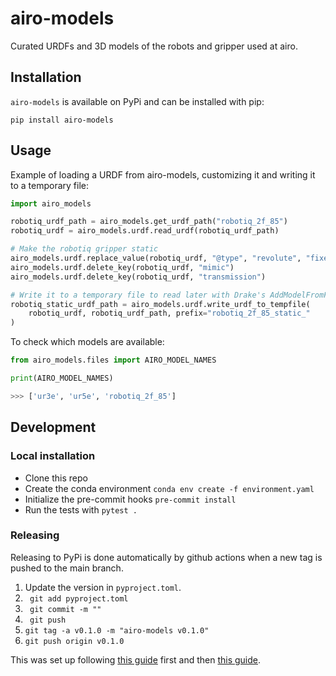 # airo-models
Curated URDFs and 3D models of the robots and gripper used at airo.

## Installation
`airo-models` is available on PyPi and can be installed with pip:
```
pip install airo-models
```

## Usage
Example of loading a URDF from airo-models, customizing it and writing it to a temporary file:
```python
import airo_models

robotiq_urdf_path = airo_models.get_urdf_path("robotiq_2f_85")
robotiq_urdf = airo_models.urdf.read_urdf(robotiq_urdf_path)

# Make the robotiq gripper static
airo_models.urdf.replace_value(robotiq_urdf, "@type", "revolute", "fixed")
airo_models.urdf.delete_key(robotiq_urdf, "mimic")
airo_models.urdf.delete_key(robotiq_urdf, "transmission")

# Write it to a temporary file to read later with Drake's AddModelFromFile
robotiq_static_urdf_path = airo_models.urdf.write_urdf_to_tempfile(
    robotiq_urdf, robotiq_urdf_path, prefix="robotiq_2f_85_static_"
)
```

To check which models are available:
```python
from airo_models.files import AIRO_MODEL_NAMES

print(AIRO_MODEL_NAMES)

>>> ['ur3e', 'ur5e', 'robotiq_2f_85']
```

## Development
### Local installation

- Clone this repo
- Create the conda environment `conda env create -f environment.yaml`
- Initialize the pre-commit hooks `pre-commit install`
- Run the tests with `pytest .`

### Releasing
Releasing to PyPi is done automatically by github actions when a new tag is pushed to the main branch.
1. Update the version in `pyproject.toml`.
2. ``` git add pyproject.toml```
3. ``` git commit -m ""```
4. ``` git push```
5. ```git tag -a v0.1.0 -m "airo-models v0.1.0"```
6. ```git push origin v0.1.0```

This was set up following [this guide](https://packaging.python.org/en/latest/tutorials/packaging-projects/) first and then [this guide](https://packaging.python.org/en/latest/guides/publishing-package-distribution-releases-using-github-actions-ci-cd-workflows/).